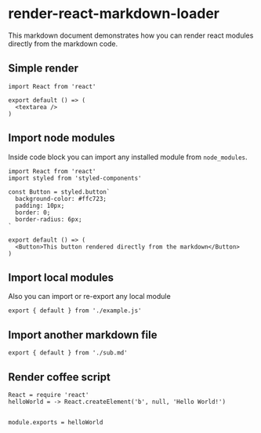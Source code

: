 render-react-markdown-loader
==

This markdown document demonstrates how you can render react modules directly from the markdown code.

Simple render
--

```js{render}
import React from 'react'

export default () => (
  <textarea />
)
```

Import node modules
--

Inside code block you can import any installed module from `node_modules`.

```js{render}
import React from 'react'
import styled from 'styled-components'

const Button = styled.button`
  background-color: #ffc723;
  padding: 10px;
  border: 0;
  border-radius: 6px;
`

export default () => (
  <Button>This button rendered directly from the markdown</Button>
)
```

Import local modules
--

Also you can import or re-export any local module

```js{render}
export { default } from './example.js'
```

Import another markdown file
--

```js{render}
export { default } from './sub.md'
```

Render coffee script
--

```coffee{render}
React = require 'react'
helloWorld = -> React.createElement('b', null, 'Hello World!')


module.exports = helloWorld
```
